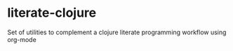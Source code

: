 # literate-clojure
Set of utilities to complement a clojure literate programming workflow using org-mode
